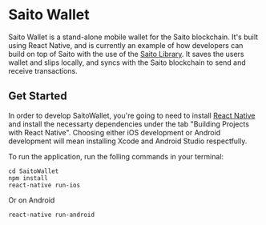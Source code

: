 # Saito Wallet

Saito Wallet is a stand-alone mobile wallet for the Saito blockchain. It's built using React Native, and is currently an example of how developers can build on top of Saito with the use of the [Saito Library](https://github.com/SaitoTech/saito-lib). It saves the users wallet and slips locally, and syncs with the Saito blockchain to send and receive transactions.

## Get Started
In order to develop SaitoWallet, you're going to need to install [React Native](https://facebook.github.io/react-native/docs/getting-started.html) and install the necessarty dependencies under the tab "Building Projects with React Native". Choosing either iOS development or Android development will mean installing Xcode and Android Studio respectfully.

To run the application, run the folling commands in your terminal:
```
cd SaitoWallet
npm install
react-native run-ios
```

Or on Android
```
react-native run-android
```
